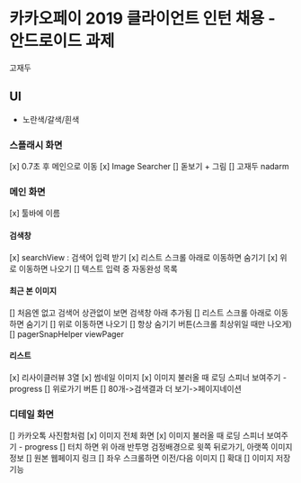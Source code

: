 # 카카오페이 2019 클라이언트 인턴 채용 - 안드로이드 과제

고재두

## UI
- 노란색/갈색/흰색

### 스플래시 화면
 [x] 0.7초 후 메인으로 이동
 [x] Image Searcher 
 [] 돋보기 + 그림
 [] 고재두 nadarm

### 메인 화면
[x] 툴바에 이름

#### 검색창
[x] searchView : 검색어 입력 받기
[x] 리스트 스크롤 아래로 이동하면 숨기기
[x] 위로 이동하면 나오기
[] 텍스트 입력 중 자동완성 목록

#### 최근 본 이미지
[] 처음엔 없고 검색어 상관없이 보면 검색창 아래 추가됨
[] 리스트 스크롤 아래로 이동하면 숨기기
[] 위로 이동하면 나오기
[] 항상 숨기기 버튼(스크롤 최상위일 때만 나오게)
[] pagerSnapHelper viewPager

#### 리스트
[x] 리사이클러뷰 3열
[x] 썸네일 이미지
[x] 이미지 불러올 때 로딩 스피너 보여주기 - progress
[] 위로가기 버튼
[] 80개->검색결과 더 보기->페이지네이션 

 
### 디테일 화면
[] 카카오톡 사진함처럼
[x] 이미지 전체 화면
[x] 이미지 불러올 때 로딩 스피너 보여주기 - progress
[] 터치 하면 위 아래 반투명 검정배경으로 윗쪽 뒤로가기, 아랫쪽 이미지 정보
[] 원본 웹페이지 링크
[] 좌우 스크롤하면 이전/다음 이미지
[] 확대
[] 이미지 저장 기능
